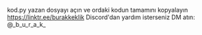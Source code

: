 kod.py yazan dosyayı açın ve ordaki kodun tamamını kopyalayın
https://linktr.ee/burakkeklik 
Discord'dan yardım isterseniz DM atın: @\_b_u_r_a_k_
